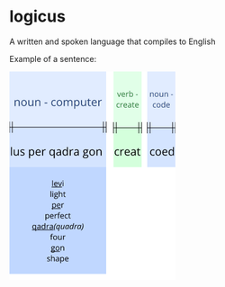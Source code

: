 # logicus
A written and spoken language that compiles to English

Example of a sentence:

![hello-world](/diagrams/hello-world.png)
